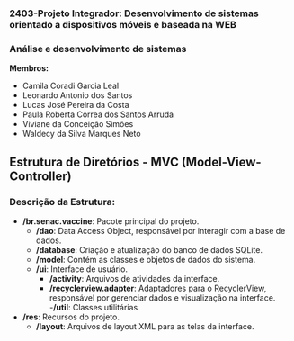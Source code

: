 ### 2403-Projeto Integrador: Desenvolvimento de sistemas orientado a dispositivos móveis e baseada na WEB 
### Análise e desenvolvimento de sistemas

**Membros:**
- Camila Coradi Garcia Leal
- Leonardo Antonio dos Santos
- Lucas José Pereira da Costa
- Paula Roberta Correa dos Santos Arruda
- Viviane da Conceição Simões
- Waldecy da Silva Marques Neto

## Estrutura de Diretórios - MVC (Model-View-Controller)


### Descrição da Estrutura:

- **/br.senac.vaccine**: Pacote principal do projeto.
  - **/dao**: Data Access Object, responsável por interagir com a base de dados.
  - **/database**: Criação e atualização do banco de dados SQLite.
  - **/model**: Contém as classes e objetos de dados do sistema.
  - **/ui**: Interface de usuário.
    - **/activity**: Arquivos de atividades da interface.
    - **/recyclerview.adapter**: Adaptadores para o RecyclerView, responsável por gerenciar dados e visualização na interface.
  -**/util**: Classes utilitárias
- **/res**: Recursos do projeto.
  - **/layout**: Arquivos de layout XML para as telas da interface.
